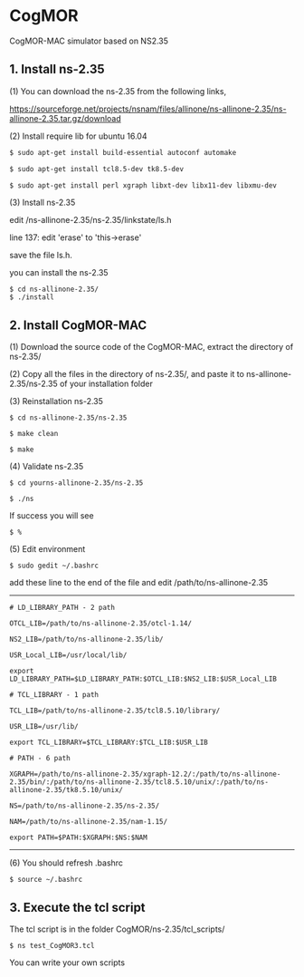 # CogMOR
CogMOR-MAC simulator based on NS2.35


## 1. Install ns-2.35



(1) You can download the ns-2.35 from the following links,

https://sourceforge.net/projects/nsnam/files/allinone/ns-allinone-2.35/ns-allinone-2.35.tar.gz/download


(2) Install require lib for ubuntu 16.04
```bash
$ sudo apt-get install build-essential autoconf automake

$ sudo apt-get install tcl8.5-dev tk8.5-dev

$ sudo apt-get install perl xgraph libxt-dev libx11-dev libxmu-dev
```

(3) Install ns-2.35

edit /ns-allinone-2.35/ns-2.35/linkstate/ls.h

line 137: edit 'erase' to 'this->erase'

save the file ls.h.

you can install the ns-2.35

```
$ cd ns-allinone-2.35/
$ ./install
```

## 2. Install CogMOR-MAC



(1) Download the source code of the CogMOR-MAC, extract the directory of ns-2.35/

(2) Copy all the files in the directory of ns-2.35/, and paste it to ns-allinone-2.35/ns-2.35 of your installation folder

(3) Reinstallation ns-2.35

```
$ cd ns-allinone-2.35/ns-2.35

$ make clean

$ make
```




(4) Validate ns-2.35 

```
$ cd yourns-allinone-2.35/ns-2.35

$ ./ns
```
If success you will see
```
$ %
```

(5) Edit environment

```
$ sudo gedit ~/.bashrc
```
add these line to the end of the file and edit /path/to/ns-allinone-2.35

------------------------------
```
# LD_LIBRARY_PATH - 2 path

OTCL_LIB=/path/to/ns-allinone-2.35/otcl-1.14/

NS2_LIB=/path/to/ns-allinone-2.35/lib/

USR_Local_LIB=/usr/local/lib/

export LD_LIBRARY_PATH=$LD_LIBRARY_PATH:$OTCL_LIB:$NS2_LIB:$USR_Local_LIB

# TCL_LIBRARY - 1 path

TCL_LIB=/path/to/ns-allinone-2.35/tcl8.5.10/library/

USR_LIB=/usr/lib/

export TCL_LIBRARY=$TCL_LIBRARY:$TCL_LIB:$USR_LIB

# PATH - 6 path

XGRAPH=/path/to/ns-allinone-2.35/xgraph-12.2/:/path/to/ns-allinone-2.35/bin/:/path/to/ns-allinone-2.35/tcl8.5.10/unix/:/path/to/ns-allinone-2.35/tk8.5.10/unix/

NS=/path/to/ns-allinone-2.35/ns-2.35/

NAM=/path/to/ns-allinone-2.35/nam-1.15/

export PATH=$PATH:$XGRAPH:$NS:$NAM
```
----------------------------------


(6) You should refresh .bashrc


```
$ source ~/.bashrc
```


## 3. Execute the tcl script



The tcl script is in the folder CogMOR/ns-2.35/tcl_scripts/


```
$ ns test_CogMOR3.tcl  
```
You can write your own scripts

